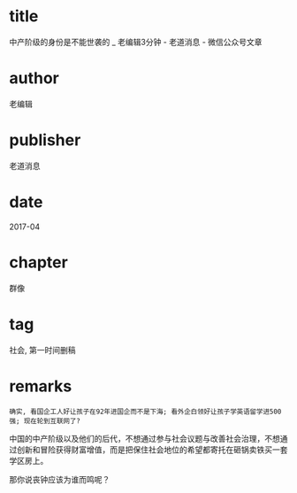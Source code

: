 # title
中产阶级的身份是不能世袭的 _ 老编辑3分钟 - 老道消息 - 微信公众号文章

# author
老编辑

# publisher
老道消息

# date
2017-04

# chapter
群像

# tag
社会, 第一时间删稿

# remarks
`确实, 看国企工人好让孩子在92年进国企而不是下海; 看外企白领好让孩子学英语留学进500强; 现在轮到互联网了?`

中国的中产阶级以及他们的后代，不想通过参与社会议题与改善社会治理，不想通过创新和冒险获得财富增值，而是把保住社会地位的希望都寄托在砸锅卖铁买一套学区房上。

那你说丧钟应该为谁而鸣呢？

